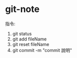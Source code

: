 git-note
========

指令:

1. git status
2. git add fileName
3. git reset fileName
4. git commit -m "commit 說明"
